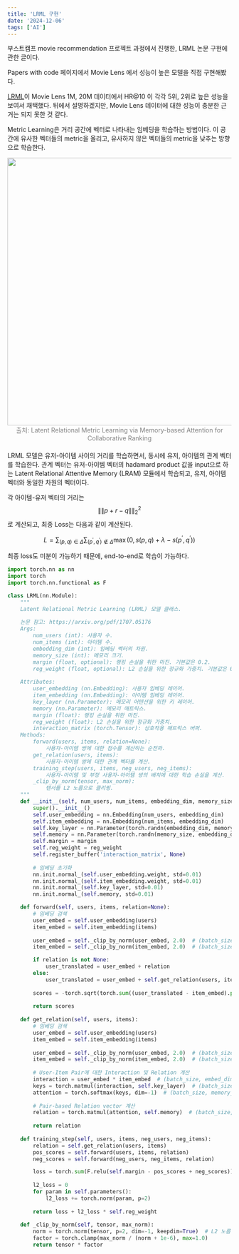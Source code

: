 ```yaml
---
title: 'LRML 구현'
date: '2024-12-06'
tags: ['AI']
---
```




부스트캠프 movie recommendation 프로젝트 과정에서 진행한, LRML 논문 구현에 관한 글이다.

Papers with code 페이지에서 Movie Lens 에서 성능이 높은 모델을 직접 구현해봤다.

[LRML](https://paperswithcode.com/paper/latent-relational-metric-learning-via-memory)이 Movie Lens 1M, 20M 데이터에서 HR@10 이 각각 5위, 2위로 높은 성능을 보여서 채택했다. 뒤에서 설명하겠지만, Movie Lens 데이터에 대한 성능이 충분한 근거는 되지 못한 것 같다.

Metric Learning은 거리 공간에 벡터로 나타내는 임베딩을 학습하는 방법이다. 이 공간에 유사한 벡터들의 metric을 올리고, 유사하지 않은 벡터들의 metric을 낮추는 방향으로 학습한다.

<div style="text-align: center;">
    <img src="https://cdn.jsdelivr.net/gh/seoo2001/seoo2001.github.io.temp@master/assets/images/2-관계벡터.png" width="600px"/> 
</div>
<div style="color: #828282; font-size:14px; text-align: center; margin-bottom: 20px">
    출처: Latent Relational Metric Learning via Memory-based Attention for Collaborative Ranking
</div>


LRML 모델은 유저-아이템 사이의 거리를 학습하면서, 동시에 유저, 아이템의 관계 벡터를 학습한다. 관계 벡터는 유저-아이템 벡터의 hadamard product 값을 input으로 하는  Latent Relational Attentive Memory (LRAM) 모듈에서 학습되고, 유저, 아이템 벡터와 동일한 차원의 벡터이다.


각 아이템-유저 벡터의 거리는 $$\|\|p+r-q\|\|^2_2$$ 로 계산되고, 최종 Loss는 다음과 같이 계산된다.

$$
L=\sum_{(p, q) \in \Delta} \sum_{\left(p^{\prime}, q^{\prime}\right) \notin \Delta} \max \left(0, s(p, q)+\lambda-s\left(p^{\prime}, q^{\prime}\right)\right)
$$

최종 loss도 미분이 가능하기 때문에, end-to-end로 학습이 가능하다.

```python
import torch.nn as nn
import torch
import torch.nn.functional as F

class LRML(nn.Module):
    """
    Latent Relational Metric Learning (LRML) 모델 클래스.
 
    논문 참고: https://arxiv.org/pdf/1707.05176
    Args:
        num_users (int): 사용자 수.
        num_items (int): 아이템 수.
        embedding_dim (int): 임베딩 벡터의 차원.
        memory_size (int): 메모리 크기.
        margin (float, optional): 랭킹 손실을 위한 마진. 기본값은 0.2.
        reg_weight (float, optional): L2 손실을 위한 정규화 가중치. 기본값은 0.1.
    
    Attributes:
        user_embedding (nn.Embedding): 사용자 임베딩 레이어.
        item_embedding (nn.Embedding): 아이템 임베딩 레이어.
        key_layer (nn.Parameter): 메모리 어텐션을 위한 키 레이어.
        memory (nn.Parameter): 메모리 매트릭스.
        margin (float): 랭킹 손실을 위한 마진.
        reg_weight (float): L2 손실을 위한 정규화 가중치.
        interaction_matrix (torch.Tensor): 상호작용 매트릭스 버퍼.
    Methods:
        forward(users, items, relation=None):
            사용자-아이템 쌍에 대한 점수를 계산하는 순전파.
        get_relation(users, items):
            사용자-아이템 쌍에 대한 관계 벡터를 계산.
        training_step(users, items, neg_users, neg_items):
            사용자-아이템 및 부정 사용자-아이템 쌍의 배치에 대한 학습 손실을 계산.
        _clip_by_norm(tensor, max_norm):
            텐서를 L2 노름으로 클리핑.
    """
    def __init__(self, num_users, num_items, embedding_dim, memory_size, margin=0.2, reg_weight = 0.1):
        super().__init__()
        self.user_embedding = nn.Embedding(num_users, embedding_dim)
        self.item_embedding = nn.Embedding(num_items, embedding_dim)
        self.key_layer = nn.Parameter(torch.randn(embedding_dim, memory_size))
        self.memory = nn.Parameter(torch.randn(memory_size, embedding_dim))
        self.margin = margin
        self.reg_weight = reg_weight
        self.register_buffer('interaction_matrix', None)
        
        # 임베딩 초기화
        nn.init.normal_(self.user_embedding.weight, std=0.01)
        nn.init.normal_(self.item_embedding.weight, std=0.01)
        nn.init.normal_(self.key_layer, std=0.01)
        nn.init.normal_(self.memory, std=0.01)

    def forward(self, users, items, relation=None):
        # 임베딩 검색
        user_embed = self.user_embedding(users)
        item_embed = self.item_embedding(items)
        
        user_embed = self._clip_by_norm(user_embed, 2.0)  # (batch_size, embed_dim)
        item_embed = self._clip_by_norm(item_embed, 2.0)  # (batch_size, embed_dim)

        if relation is not None:
            user_translated = user_embed + relation
        else:
            user_translated = user_embed + self.get_relation(users, items)
        
        scores = -torch.sqrt(torch.sum((user_translated - item_embed).pow(2), dim=-1) + 1e-3)  # (batch_size,)
        
        return scores
    
    def get_relation(self, users, items):
        # 임베딩 검색
        user_embed = self.user_embedding(users)
        item_embed = self.item_embedding(items)
        
        user_embed = self._clip_by_norm(user_embed, 2.0)  # (batch_size, embed_dim)
        item_embed = self._clip_by_norm(item_embed, 2.0)  # (batch_size, embed_dim)
        
        # User-Item Pair에 대한 Interaction 및 Relation 계산
        interaction = user_embed * item_embed  # (batch_size, embed_dim)
        keys = torch.matmul(interaction, self.key_layer)  # (batch_size, memory_size)
        attention = torch.softmax(keys, dim=-1)  # (batch_size, memory_size)
        
        # Pair-based Relation vector 계산
        relation = torch.matmul(attention, self.memory)  # (batch_size, embed_dim)
                
        return relation
        
    def training_step(self, users, items, neg_users, neg_items):
        relation = self.get_relation(users, items)
        pos_scores = self.forward(users, items, relation)
        neg_scores = self.forward(neg_users, neg_items, relation)

        loss = torch.sum(F.relu(self.margin - pos_scores + neg_scores))
        
        l2_loss = 0
        for param in self.parameters():
            l2_loss += torch.norm(param, p=2)
        
        return loss + l2_loss * self.reg_weight
            
    def _clip_by_norm(self, tensor, max_norm):
        norm = torch.norm(tensor, p=2, dim=-1, keepdim=True)  # L2 노름 계산
        factor = torch.clamp(max_norm / (norm + 1e-6), max=1.0)
        return tensor * factor
```
